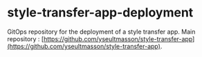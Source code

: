# style-transfer-app-deployment
GitOps repository for the deployment of a style transfer app. Main repository : [https://github.com/yseultmasson/style-transfer-app](https://github.com/yseultmasson/style-transfer-app).
